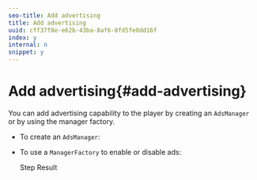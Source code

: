 ```yaml
---
seo-title: Add advertising
title: Add advertising
uuid: cff37f8e-e62b-43ba-8af6-8fd5fe0dd16f
index: y
internal: n
snippet: y
---
```


# Add advertising{#add-advertising}

You can add advertising capability to the player by creating an `AdsManager` or by using the manager factory.

* To create an `AdsManager`:
* To use a `ManagerFactory` to enable or disable ads:

  Step Result 
